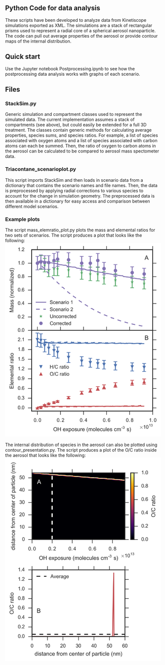 ## Python Code for data analysis

These scripts have been developed to analyze data from Kinetiscope simulations exported as XML. 
The simulations are a stack of rectangular prisms used to represent a radial core of a spherical aerosol nanoparticle.
The code can pull out average properties of the aerosol or provide contour maps of the internal distribution. 

## Quick start

Use the Jupyter notebook Postprocessing.ipynb to see how the postprocessing data analysis works with graphs of each scenario.

## Files

### StackSim.py

Generic simulation and compartment classes used to represent the simulated data. The current implementation 
assumes a stack of compartments (see above), but could easily be extended for a full 3D treatment. The classes
contain generic methods for calculating average properties, species sums, and species ratios. For example,
a list of species associated with oxygen atoms and a list of species associated with carbon atoms can each be 
summed. Then, the ratio of oxygen to carbon atoms in the aerosol can be calculated to be compared to aerosol
mass spectometer data.

### Triacontane_scenarioplot.py

This script imports StackSim and then loads in scenario data from a dictionary that contains the scenario names and 
file names. Then, the data is preprocessed by applying radial corrections to various species to account for the change
in simulation geometry. The preprocessed data is then available in a dictionary for easy access and comparison between
different model scenarios.

### Example plots

The script mass_elemratio_plot.py plots the mass and elemental ratios for two sets of scenarios. The script produces a plot that looks
like the following: ![mass and elemental ratios](sc1and2_mass_elemratio_comp.png)

The internal distribution of species in the aerosol can also be plotted using contour_presentation.py. The script produces a plot of the O/C ratio inside the aerosol that looks like the following: ![contour](OC_ratio_contour_sc1.png)

